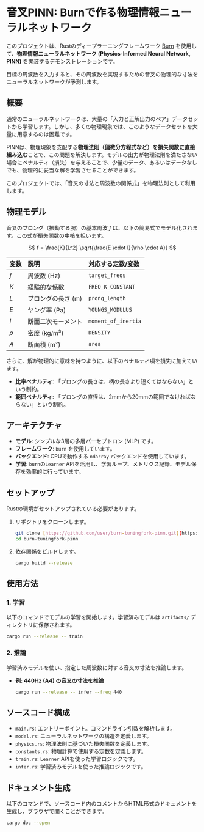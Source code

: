 # 音叉PINN: Burnで作る物理情報ニューラルネットワーク

このプロジェクトは、Rustのディープラーニングフレームワーク [Burn](https://burn.dev/) を使用して、**物理情報ニューラルネットワーク (Physics-Informed Neural Network, PINN)** を実装するデモンストレーションです。

目標の周波数を入力すると、その周波数を実現するための音叉の物理的な寸法をニューラルネットワークが予測します。

## 概要

通常のニューラルネットワークは、大量の「入力と正解出力のペア」データセットから学習します。しかし、多くの物理現象では、このようなデータセットを大量に用意するのは困難です。

PINNは、物理現象を支配する**物理法則（偏微分方程式など）を損失関数に直接組み込む**ことで、この問題を解決します。モデルの出力が物理法則を満たさない場合にペナルティ（損失）を与えることで、少量のデータ、あるいはデータなしでも、物理的に妥当な解を学習させることができます。

このプロジェクトでは、「音叉の寸法と周波数の関係式」を物理法則として利用します。

## 物理モデル

音叉のプロング（振動する腕）の基本周波 $f$ は、以下の簡易式でモデル化されます。この式が損失関数の中核を担います。

$$
f = \frac{K}{L^2} \sqrt{\frac{E \cdot I}{\rho \cdot A}}
$$

| 変数 | 説明 | 対応する定数/変数 |
| :--- | :--- | :--- |
| $f$ | 周波数 (Hz) | `target_freqs` |
| $K$ | 経験的な係数 | `FREQ_K_CONSTANT` |
| $L$ | プロングの長さ (m) | `prong_length` |
| $E$ | ヤング率 (Pa) | `YOUNGS_MODULUS` |
| $I$ | 断面二次モーメント | `moment_of_inertia` |
| $\rho$ | 密度 (kg/m³) | `DENSITY` |
| $A$ | 断面積 (m²) | `area` |

さらに、解が物理的に意味を持つように、以下のペナルティ項を損失に加えています。
- **比率ペナルティ**: 「プロングの長さは、柄の長さより短くてはならない」という制約。
- **範囲ペナルティ**: 「プロングの直径は、2mmから20mmの範囲でなければならない」という制約。

## アーキテクチャ

- **モデル**: シンプルな3層の多層パーセプトロン (MLP) です。
- **フレームワーク**: `burn` を使用しています。
- **バックエンド**: CPUで動作する `ndarray` バックエンドを使用しています。
- **学習**: `burn`の`Learner` APIを活用し、学習ループ、メトリクス記録、モデル保存を効率的に行っています。

## セットアップ

Rustの環境がセットアップされている必要があります。

1.  リポジトリをクローンします。
    ```bash
    git clone [https://github.com/user/burn-tuningfork-pinn.git](https://github.com/user/burn-tuningfork-pinn.git)
    cd burn-tuningfork-pinn
    ```
2.  依存関係をビルドします。
    ```bash
    cargo build --release
    ```

## 使用方法

### 1. 学習

以下のコマンドでモデルの学習を開始します。学習済みモデルは `artifacts/` ディレクトリに保存されます。

```bash
cargo run --release -- train
```

### 2. 推論

学習済みモデルを使い、指定した周波数に対する音叉の寸法を推論します。

- **例: 440Hz (A4) の音叉の寸法を推論**
  ```bash
  cargo run --release -- infer --freq 440
  ```

## ソースコード構成

- `main.rs`: エントリーポイント。コマンドライン引数を解析します。
- `model.rs`: ニューラルネットワークの構造を定義します。
- `physics.rs`: 物理法則に基づいた損失関数を定義します。
- `constants.rs`: 物理計算で使用する定数を定義します。
- `train.rs`: `Learner` APIを使った学習ロジックです。
- `infer.rs`: 学習済みモデルを使った推論ロジックです。

## ドキュメント生成

以下のコマンドで、ソースコード内のコメントからHTML形式のドキュメントを生成し、ブラウザで開くことができます。

```bash
cargo doc --open
```
